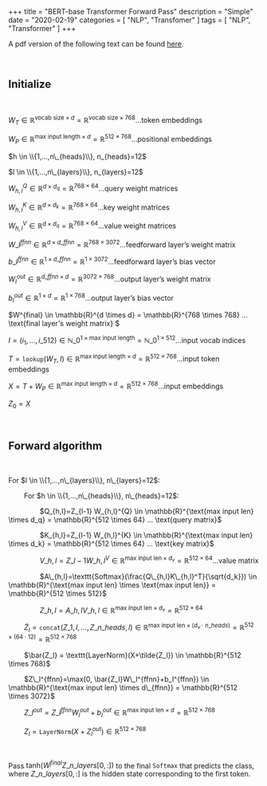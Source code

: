 +++
title = "BERT-base Transformer Forward Pass"
description = "Simple"
date = "2020-02-19"
categories = [ "NLP", "Transfomer" ]
tags = [
    "NLP",
    "Transformer"
]
+++

A pdf version of the following text can be found [here](BERT_base_Transformer.pdf).

&nbsp;

## Initialize

&nbsp;

$W_T \in \mathbb{R}^{\text{vocab size} \times d} = \mathbb{R}^{\text{vocab size} \times 768} ... \text{token embeddings}$ 

$W_P \in \mathbb{R}^{\text{max input length} \times d} = \mathbb{R}^{512 \times 768} ... \text{positional embeddings}$

$h \in \\{1,...,n\_{heads}\\}, n_{heads}=12$

$l \in \\{1,...,n\_{layers}\\}, n_{layers}=12$

$W_{h,l}^Q \in \mathbb{R}^{d \times d_q} = \mathbb{R}^{768 \times 64} ...  \text{query weight matrices}$

$W_{h,l}^K \in \mathbb{R}^{d \times d_k} = \mathbb{R}^{768 \times 64} ...  \text{key weight matrices}$

$W_{h,l}^V \in \mathbb{R}^{d \times d_q} = \mathbb{R}^{768 \times 64} ...  \text{value weight matrices}$

$W\_{l}^{ffnn} \in \mathbb{R}^{d \times d\_{ffnn}} = \mathbb{R}^{768 \times 3072} ... \text{feedforward layer's weight matrix}$

$b\_{l}^{ffnn} \in \mathbb{R}^{1 \times d\_{ffnn}} = \mathbb{R}^{1 \times 3072} ... \text{feedforward layer's bias vector}$

$W_{l}^{out} \in \mathbb{R}^{d\_{ffnn} \times d} = \mathbb{R}^{3072 \times 768} ... \text{output layer's weight matrix}$ 

$b_{l}^{out} \in \mathbb{R}^{1 \times d} = \mathbb{R}^{1 \times 768} ... \text{output layer's bias vector}$

$W^{final} \in \mathbb{R}^{d \times d} = \mathbb{R}^{768 \times 768} ... \text{final layer's weight matrix}
$

$I=(i_{1},...,i\_{512}) \in \mathbb{N}\_{0}^{1 \times \text{max input length}} = \mathbb{N}\_{0}^{1 \times 512} ... \text{input vocab indices}$

$T=\texttt{lookup}(W_T,I) \in \mathbb{R}^{\text{max input length} \times d} = \mathbb{R}^{512 \times 768} ... \text{input token embeddings}$

$X = T + W_P  \in \mathbb{R}^{\text{max input length} \times d} = \mathbb{R}^{512 \times 768} ... \text{input embeddings}$

$Z_0=X$

&nbsp;

## Forward algorithm

&nbsp;

For $l \in \\{1,...,n\_{layers}\\}, n\_{layers}=12$:

&nbsp;&nbsp;&nbsp;&nbsp;&nbsp;&nbsp;&nbsp;&nbsp;For $h \in \\{1,...,n\_{heads}\\}, n\_{heads}=12$: 

&nbsp;&nbsp;&nbsp;&nbsp;&nbsp;&nbsp;&nbsp;&nbsp;&nbsp;&nbsp;&nbsp;&nbsp;&nbsp;&nbsp;&nbsp;&nbsp;$Q\_{h,l}=Z\_{l-1} W_\{h,l}^{Q} \in \mathbb{R}^{\text{max input len} \times d_q} = \mathbb{R}^{512 \times 64} ... \text{query matrix}$

&nbsp;&nbsp;&nbsp;&nbsp;&nbsp;&nbsp;&nbsp;&nbsp;&nbsp;&nbsp;&nbsp;&nbsp;&nbsp;&nbsp;&nbsp;&nbsp;$K\_{h,l}=Z\_{l-1} W_\{h,l}^{K} \in \mathbb{R}^{\text{max input len} \times d_k} = \mathbb{R}^{512 \times 64} ... \text{key matrix}$
        
&nbsp;&nbsp;&nbsp;&nbsp;&nbsp;&nbsp;&nbsp;&nbsp;&nbsp;&nbsp;&nbsp;&nbsp;&nbsp;&nbsp;&nbsp;&nbsp;$V\_{h,l}=Z\_{l-1} W\_{h,l}^{V} \in \mathbb{R}^{\text{max input len} \times d_v} = \mathbb{R}^{512 \times 64} ... \text{value matrix}$
        
&nbsp;&nbsp;&nbsp;&nbsp;&nbsp;&nbsp;&nbsp;&nbsp;&nbsp;&nbsp;&nbsp;&nbsp;&nbsp;&nbsp;&nbsp;&nbsp;$A\_{h,l}=\texttt{Softmax}(\frac{Q\_{h,l}K\_{h,l}^T}{\sqrt{d_k}}) \in \mathbb{R}^{\text{max input len} \times \text{max input len}} = \mathbb{R}^{512 \times 512}$
        
&nbsp;&nbsp;&nbsp;&nbsp;&nbsp;&nbsp;&nbsp;&nbsp;&nbsp;&nbsp;&nbsp;&nbsp;&nbsp;&nbsp;&nbsp;&nbsp;$Z\_{h,l}=A\_{h,l}V\_{h,l} \in \mathbb{R}^{\text{max input len} \times d_v} = \mathbb{R}^{512 \times 64}$
       
&nbsp;&nbsp;&nbsp;&nbsp;&nbsp;&nbsp;&nbsp;&nbsp;$\tilde{Z}_l = \texttt{concat}(Z\_{1,l},...,Z\_{n\_{heads},l}) \in \mathbb{R}^{\text{max input len} \times (d_v \cdot n\_{heads})} = \mathbb{R}^{512 \times (64 \cdot 12)} = \mathbb{R}^{512 \times 768}$
    
&nbsp;&nbsp;&nbsp;&nbsp;&nbsp;&nbsp;&nbsp;&nbsp;$\bar{Z_l} = \texttt{LayerNorm}(X+\tilde{Z_l}) \in \mathbb{R}^{512 \times 768}$
    
&nbsp;&nbsp;&nbsp;&nbsp;&nbsp;&nbsp;&nbsp;&nbsp;$Z\_l^{ffnn}=\max(0, \bar{Z_l}W\_l^{ffnn}+b_l^{ffnn}) \in \mathbb{R}^{\text{max input len} \times d\_{ffnn}} = \mathbb{R}^{512 \times 3072}$
    
&nbsp;&nbsp;&nbsp;&nbsp;&nbsp;&nbsp;&nbsp;&nbsp;$Z\_l^{out} = Z\_l^{ffnn}W_l^{out} + b_l^{out} \in  \mathbb{R}^{\text{max input len} \times d} = \mathbb{R}^{512 \times 768}$
    
&nbsp;&nbsp;&nbsp;&nbsp;&nbsp;&nbsp;&nbsp;&nbsp;$Z_l = \texttt{LayerNorm}(X+Z_l^{out}) \in \mathbb{R}^{512 \times 768}$

&nbsp;

Pass $\text{tanh}(W^{final}Z\_{n\_{layers}}[0,:])$ to the final $\texttt{Softmax}$ that predicts the class, where $Z\_{n\_{layers}}[0,:]$ is the hidden state corresponding to the first token.


